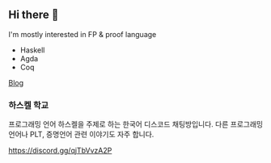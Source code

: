 ## Hi there 👋

I'm mostly interested in FP & proof language
- Haskell
- Agda
- Coq 

[Blog](https://damhiya.github.io/)


### 하스켈 학교
프로그래밍 언어 하스켈을 주제로 하는 한국어 디스코드 채팅방입니다.
다른 프로그래밍 언어나 PLT, 증명언어 관련 이야기도 자주 합니다.

https://discord.gg/qjTbVvzA2P
